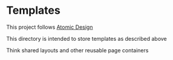 # Templates

This project follows [Atomic Design](https://bradfrost.com/blog/post/atomic-web-design/)

This directory is intended to store templates as described above

Think shared layouts and other reusable page containers

